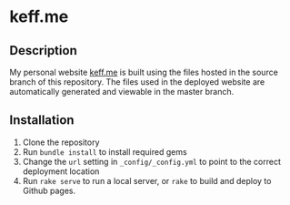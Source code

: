 keff.me
=======

## Description

My personal website [keff.me](http://keff.me) is built using the files hosted in the source branch of this repository. The files used in the deployed website are automatically generated and viewable in the master branch.


## Installation

1. Clone the repository
2. Run `bundle install` to install required gems
3. Change the `url` setting in `_config/_config.yml` to point to the correct deployment location
4. Run `rake serve` to run a local server, or `rake` to build and deploy to Github pages. 